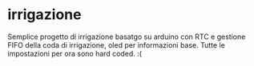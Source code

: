 # irrigazione
Semplice progetto di irrigazione basatgo su arduino con RTC e gestione FIFO della coda di irrigazione, oled per informazioni base.
Tutte le impostazioni per ora sono hard coded. :(
